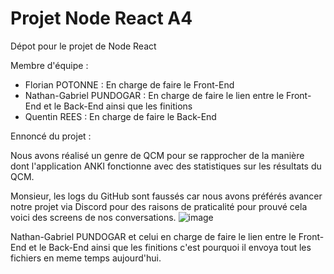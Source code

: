 # Projet Node React A4
Dépot pour le projet de Node React


Membre d'équipe :

  - Florian POTONNE : En charge de faire le Front-End
  - Nathan-Gabriel PUNDOGAR : En charge de faire le lien entre le Front-End et le Back-End ainsi que les finitions
  - Quentin REES : En charge de faire le Back-End

Ennoncé du projet :

Nous avons réalisé un genre de QCM pour se rapprocher de la manière dont l'application ANKI fonctionne avec des statistiques sur les résultats du QCM.

Monsieur, les logs du GitHub sont faussés car nous avons préférés avancer notre projet via Discord pour des raisons de praticalité pour prouvé cela voici des screens de nos conversations.
![image](https://github.com/Natgru06/Projet_Node_React_A4/assets/117108273/09527c99-ceac-446e-8107-a97e28cbf95b)

Nathan-Gabriel PUNDOGAR et celui en charge de faire le lien entre le Front-End et le Back-End ainsi que les finitions c'est pourquoi il envoya tout les fichiers en meme temps aujourd'hui.
